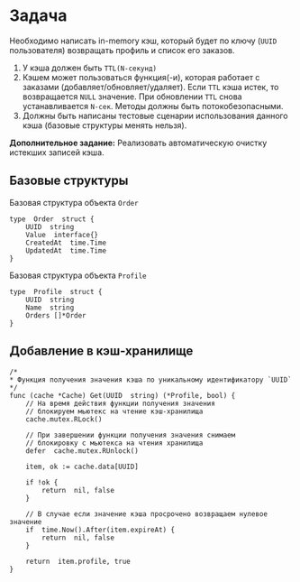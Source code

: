 # Задача

Необходимо написать in-memory кэш, который будет по ключу (`UUID` пользователя) возвращать профиль и список его заказов.

1. У кэша должен быть `TTL(N-секунд)`
2. Кэшем может пользоваться функция(-и), которая работает с заказами (добавляет/обновляет/удаляет). Если `TTL` кэша истек, то возвращается `NULL` значение. При обновлении `TTL` снова устанавливается `N-сек`. Методы должны быть потокобезопасными.
3. Должны быть написаны тестовые сценарии использования данного кэша (базовые структуры менять нельзя).

**Дополнительное задание:** Реализовать автоматическую очистку истекших записей кэша.

## Базовые структуры
Базовая структура объекта `Order`

    type  Order  struct {
	    UUID  string
	    Value  interface{}
	    CreatedAt  time.Time
	    UpdatedAt  time.Time
    }

Базовая структура объекта `Profile`

    type  Profile  struct {
	    UUID  string
	    Name  string
	    Orders []*Order
    }

## Добавление в кэш-хранилище

    /*
    * Функция получения значения кэша по уникальному идентификатору `UUID`
    */
    func (cache *Cache) Get(UUID  string) (*Profile, bool) {
	    // На время действия функции получения значения
	    // блокируем мьютекс на чтение кэш-хранилища
	    cache.mutex.RLock()

	    // При завершении функции получения значения снимаем
	    // блокировку с мьютекса на чтения хранилища
	    defer  cache.mutex.RUnlock()
    
        item, ok := cache.data[UUID]
	    
	    if !ok {
		    return  nil, false
	    }
    
	    // В случае если значение кэша просрочено возвращаем нулевое значение
	    if  time.Now().After(item.expireAt) {
		    return  nil, false
	    }   
    
	    return  item.profile, true
    }